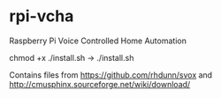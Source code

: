 rpi-vcha
========

Raspberry Pi Voice Controlled Home Automation

chmod +x ./install.sh
-> ./install.sh

Contains files from
https://github.com/rhdunn/svox
and
http://cmusphinx.sourceforge.net/wiki/download/
